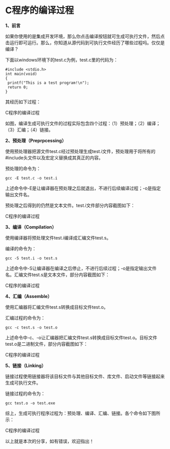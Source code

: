 
# C程序的编译过程 #

**1、前言**

如果你使用的是集成开发环境，那么你点击编译按钮就可生成可执行文件，然后点击运行即可运行。那么，你知道从源代码到可执行文件经历了哪些过程吗。仅仅是编译？

下面以windows环境下的test.c为例，test.c里的代码为：

```
#include <stdio.h>
int main(void)
{
 printf("This is a test program!\n");
 return 0;
}
```

其经历如下过程：

C程序的编译过程

如图，编译生成可执行文件的过程实际包含四个过程：（1）预处理；（2）编译；（3）汇编；（4）链接。

**2、预处理（Preprpcessing）**

使用预处理器把源文件test.c经过预处理生成test.i文件，预处理用于将所有的#include头文件以及宏定义替换成其真正的内容。

预处理的命令为：

    gcc -E test.c -o test.i

上述命令中-E是让编译器在预处理之后就退出，不进行后续编译过程；-o是指定输出文件名。

预处理之后得到的仍然是文本文件。test.i文件部分内容截图如下：

C程序的编译过程

**3、编译（Compilation）**

使用编译器将预处理文件test.i编译成汇编文件test.s。

编译的命令为：

    gcc -S test.i -o test.s

上述命令中-S让编译器在编译之后停止，不进行后续过程；-o是指定输出文件名。汇编文件test.s是文本文件，部分内容截图如下：

C程序的编译过程

**4、汇编（Assemble）**

使用汇编器将汇编文件test.s转换成目标文件test.o。

汇编过程的命令为：

    gcc -c test.s -o test.o

上述命令中-c、-o让汇编器把汇编文件test.s转换成目标文件test.o。目标文件test.o是二进制文件，部分内容截图如下：

C程序的编译过程

**5、链接（Linking）**

链接过程使用链接器将该目标文件与其他目标文件、库文件、启动文件等链接起来生成可执行文件。

链接过程的命令为：


    gcc test.o -o test.exe

综上，生成可执行程序过程为：预处理、编译、汇编、链接。各个命令如下图所示：

C程序的编译过程

以上就是本次的分享，如有错误，欢迎指出！